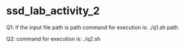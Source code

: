 # ssd_lab_activity_2
Q1: 
if the input file path is path
command for execution is: ./q1.sh path

Q2:
command for execution is: ./q2.sh
